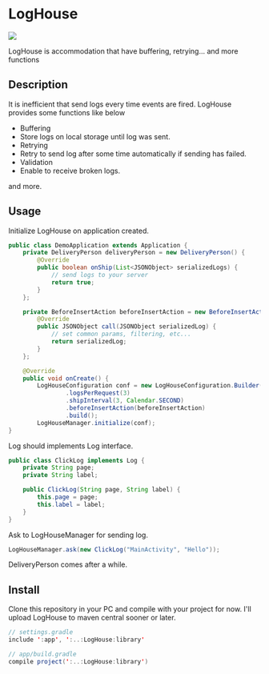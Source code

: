 LogHouse
====

![](http://upload.wikimedia.org/wikipedia/commons/thumb/4/47/Pfarr_Log_House.jpg/800px-Pfarr_Log_House.jpg)

LogHouse is accommodation that have buffering, retrying... and more functions

## Description

It is inefficient that send logs every time events are fired.
LogHouse provides some functions like below

- Buffering
 - Store logs on local storage until log was sent.
- Retrying
 - Retry to send log after some time automatically if sending has failed.
- Validation
 - Enable to receive broken logs.

and more.

## Usage

Initialize LogHouse on application created.

```java
public class DemoApplication extends Application {
    private DeliveryPerson deliveryPerson = new DeliveryPerson() {
        @Override
        public boolean onShip(List<JSONObject> serializedLogs) {
            // send logs to your server
            return true;
        }
    };

    private BeforeInsertAction beforeInsertAction = new BeforeInsertAction() {
        @Override
        public JSONObject call(JSONObject serializedLog) {
            // set common params, filtering, etc...
            return serializedLog;
        }
    };

    @Override
    public void onCreate() {
        LogHouseConfiguration conf = new LogHouseConfiguration.Builder(this, deliveryPerson)
                .logsPerRequest(3)
                .shipInterval(3, Calendar.SECOND)
                .beforeInsertAction(beforeInsertAction)
                .build();
        LogHouseManager.initialize(conf);
}
```

Log should implements Log interface.

```java
public class ClickLog implements Log {
    private String page;
    private String label;

    public ClickLog(String page, String label) {
        this.page = page;
        this.label = label;
    }
}
```

Ask to LogHouseManager for sending log.

```java
LogHouseManager.ask(new ClickLog("MainActivity", "Hello"));
```

DeliveryPerson comes after a while.

## Install

Clone this repository in your PC and compile with your project for now.
I'll upload LogHouse to maven central sooner or later.

```java
// settings.gradle
include ':app', ':..:LogHouse:library'

// app/build.gradle
compile project(':..:LogHouse:library')
```
